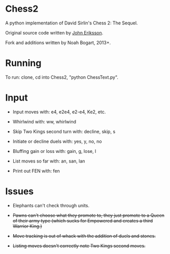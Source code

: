 Chess2
======
A python implementation of David Sirlin's Chess 2: The Sequel.

Original source code written by [John Eriksson](www.arainyday.se).

Fork and additions written by Noah Bogart, 2013+.

Running
=======
To run: clone, cd into Chess2, "python ChessText.py".

Input
=====
* Input moves with: e4, e2e4, e2-e4, Ke2, etc.

* Whirlwind with: ww, whirlwind

* Skip Two Kings second turn with: decline, skip, s

* Initiate or decline duels with: yes, y, no, no

* Bluffing gain or loss with: gain, g, lose, l

* List moves so far with: an, san, lan

* Print out FEN with: fen

Issues
======
* Elephants can't check through units.

* ~~Pawns can't choose what they promote to, they just promote to a Queen of their army type (which sucks for Empowered and creates a third Warrior King.)~~

* ~~Move tracking is out of whack with the addition of duels and stones.~~

* ~~Listing moves doesn't correctly note Two Kings second moves.~~
